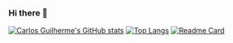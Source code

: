 ### Hi there 👋

[![Carlos Guilherme's GitHub stats](https://github-readme-stats.vercel.app/api?username=cgmoraes&count_private=true&show_icons=true&theme=solarized-light)](https://github.com/cgmoraes) [![Top Langs](https://github-readme-stats.vercel.app/api/top-langs/?username=cgmoraes&theme=solarized-light&layout=compact)](https://github.com/cgmoraes?tab=repositories)
[![Readme Card](https://github-readme-stats.vercel.app/api/pin/?username=cgmoraes&repo=Wishlist&theme=solarized-light)](https://github.com/cgmoraes/Wishlist)
